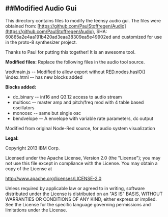 ##Modified Audio Gui
-------
This directory contains files to modify the teensy audio gui.
The files were obtained from: [https://github.com/PaulStoffregen/Audio](https://github.com/PaulStoffregen/Audio),
SHA: 60865a2e4aa191b420ad3eaa38309ea5e49902ed and
customized for use in the proto-8 synthesizer project.

Thanks to Paul for putting this together!  It is an awesome tool.

**Modified files:**
Replace the following files in the audio tool source.

\red\main.js -- Modified to allow export without RED.nodes.hasIO()
\index.html -- has new blocks added

**Blocks added:**

* dc_binary -- int16 and Q3.12 access to audio stream
* multiosc -- master amp and pitch/freq mod with 4 table based oscillators
* monoosc -- same but single osc
* bendvelope -- A envelope with variable rate parameters, dc output

Modified from original Node-Red source, for audio system visualization

**Legal:**

Copyright 2013 IBM Corp.

Licensed under the Apache License, Version 2.0 (the "License");
you may not use this file except in compliance with the License.
You may obtain a copy of the License at

http://www.apache.org/licenses/LICENSE-2.0

Unless required by applicable law or agreed to in writing, software
distributed under the License is distributed on an "AS IS" BASIS,
WITHOUT WARRANTIES OR CONDITIONS OF ANY KIND, either express or implied.
See the License for the specific language governing permissions and
limitations under the License.